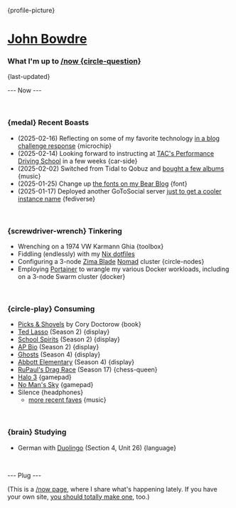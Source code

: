{profile-picture}

# [John Bowdre](https://jbowdre.lol)

### What I'm up to [/now {circle-question}](https://nownownow.com/about)

{last-updated}

--- Now ---

<script src="https://status.lol/jbowdre.js?time&link&fluent&pretty"></script>

<br>

### {medal} Recent Boasts
- (2025-02-16) Reflecting on some of my favorite technology [in a blog challenge response](https://www.srsbsns.lol/blog-question-challenge-2025-technology-edition/) {microchip}
- (2025-02-14) Looking forward to instructing at [TAC's Performance Driving School](https://www.srsbsns.lol/great-news-for-drivers-in-north-alabama/) in a few weeks {car-side}
- (2025-02-02) Switched from Tidal to Qobuz and [bought a few albums](https://www.srsbsns.lol/albums-i-purchased-this-week-electric-callboy-poppy-we-came-as-romans/) {music}
- (2025-01-25) Change up [the fonts on my Bear Blog](https://www.srsbsns.lol/fiddling-with-fonts-and-feeling-fine/) {font}
- (2025-01-17) Deployed another GoToSocial server [just to get a cooler instance name](https://vim.wtf/@wq/statuses/01JHV6CHYZTF6KZFTJYE7RYN7Q) {fediverse}

<br>

### {screwdriver-wrench} Tinkering
- Wrenching on a 1974 VW Karmann Ghia {toolbox}
- Fiddling (endlessly) with my [Nix dotfiles](https://github.com/jbowdre/dotfiles)
- Configuring a 3-node [Zima Blade](https://www.zimaboard.com/blade/) [Nomad](https://www.nomadproject.io/) cluster {circle-nodes}
- Employing [Portainer](https://portainer.io) to wrangle my various Docker workloads, including on a 3-node Swarm cluster {docker}

<br>

### {circle-play} Consuming
- [Picks & Shovels](https://app.thestorygraph.com/books/04e43367-8522-4b84-b02a-6453b44cbbcb) by Cory Doctorow {book}
- [Ted Lasso](https://www.imdb.com/title/tt10986410/) (Season 2) {display}
- [School Spirits](https://www.imdb.com/title/tt21057450/) (Season 2) {display}
- [AP Bio](https://www.imdb.com/title/tt6461726/) (Season 2) {display}
- [Ghosts](https://www.imdb.com/title/tt11379026/) (Season 4) {display}
- [Abbott Elementary](https://www.imdb.com/title/tt14218830/) (Season 4) {display}
- [RuPaul's Drag Race](https://www.imdb.com/title/tt1353056/) (Season 17) {chess-queen}
- [Halo 3](https://store.steampowered.com/app/1064271/Halo_3/) {gamepad}
- [No Man's Sky](https://store.steampowered.com/app/275850/No_Mans_Sky/) {gamepad}
- <span id="theme-song">Silence<script src="https://res.jbowdre.lol/js/theme-song.js?id=2r5Q8KmDQsdKGuLxtt1kK4gst8o&plain=true" defer></script></span> {headphones}
  - [more recent faves](https://musicthread.app/thread/2r5Q8KmDQsdKGuLxtt1kK4gst8o) {music}

<br>

### {brain} Studying
- German with [Duolingo](https://www.duolingo.com/) (Section 4, Unit 26) {language}

<br>

--- Plug ---

(This is a [/now page](https://nownownow.com/about), where I share what's happening lately. If you have your own site, [you should totally make one](https://nownownow.com/about), too.)



